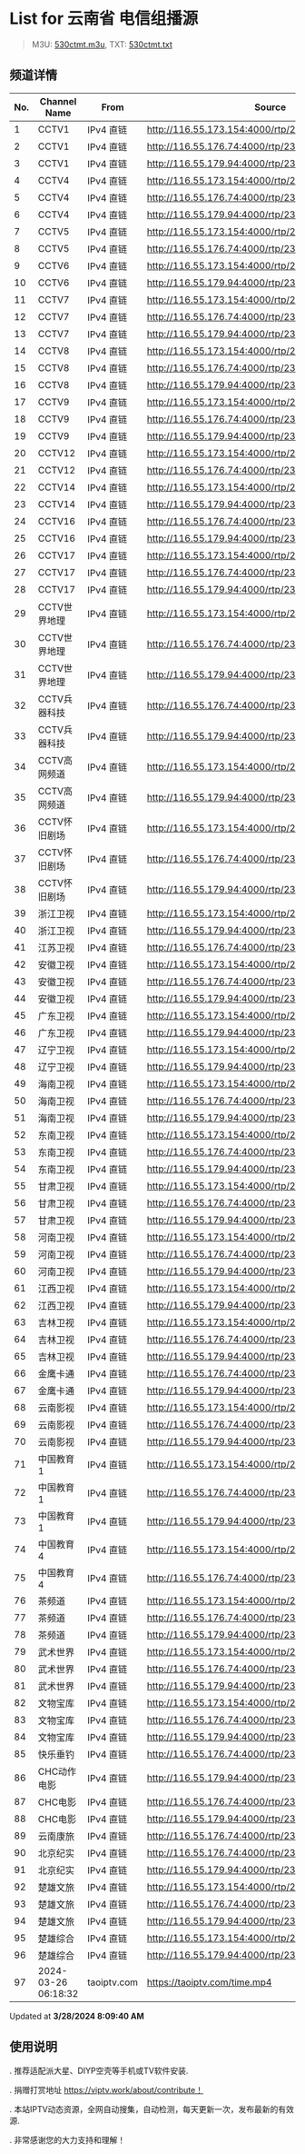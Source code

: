 # List for **云南省 电信组播源**

> M3U: [530ctmt.m3u](/530ctmt.m3u), TXT: [530ctmt.txt](/txt/530ctmt.txt)

## 频道详情

| No. | Channel Name | From | Source |
| --- | ------------ | ---- | ------ |
| 1 | CCTV1 | IPv4 直链 | <http://116.55.173.154:4000/rtp/239.200.201.135:8880> |
| 2 | CCTV1 | IPv4 直链 | <http://116.55.176.74:4000/rtp/239.200.201.135:8880> |
| 3 | CCTV1 | IPv4 直链 | <http://116.55.179.94:4000/rtp/239.200.201.135:8880> |
| 4 | CCTV4 | IPv4 直链 | <http://116.55.173.154:4000/rtp/239.200.200.128:8652> |
| 5 | CCTV4 | IPv4 直链 | <http://116.55.176.74:4000/rtp/239.200.200.128:8652> |
| 6 | CCTV4 | IPv4 直链 | <http://116.55.179.94:4000/rtp/239.200.200.128:8652> |
| 7 | CCTV5 | IPv4 直链 | <http://116.55.173.154:4000/rtp/239.200.201.5:4120> |
| 8 | CCTV5 | IPv4 直链 | <http://116.55.176.74:4000/rtp/239.200.201.5:4120> |
| 9 | CCTV6 | IPv4 直链 | <http://116.55.173.154:4000/rtp/239.200.200.21:9020> |
| 10 | CCTV6 | IPv4 直链 | <http://116.55.179.94:4000/rtp/239.200.200.21:9020> |
| 11 | CCTV7 | IPv4 直链 | <http://116.55.173.154:4000/rtp/239.200.200.105:8104> |
| 12 | CCTV7 | IPv4 直链 | <http://116.55.176.74:4000/rtp/239.200.200.105:8104> |
| 13 | CCTV7 | IPv4 直链 | <http://116.55.179.94:4000/rtp/239.200.200.105:8104> |
| 14 | CCTV8 | IPv4 直链 | <http://116.55.173.154:4000/rtp/239.200.200.23:9028> |
| 15 | CCTV8 | IPv4 直链 | <http://116.55.176.74:4000/rtp/239.200.200.23:9028> |
| 16 | CCTV8 | IPv4 直链 | <http://116.55.179.94:4000/rtp/239.200.200.23:9028> |
| 17 | CCTV9 | IPv4 直链 | <http://116.55.173.154:4000/rtp/239.200.200.106:8112> |
| 18 | CCTV9 | IPv4 直链 | <http://116.55.176.74:4000/rtp/239.200.200.106:8112> |
| 19 | CCTV9 | IPv4 直链 | <http://116.55.179.94:4000/rtp/239.200.200.106:8112> |
| 20 | CCTV12 | IPv4 直链 | <http://116.55.173.154:4000/rtp/239.200.200.108:8124> |
| 21 | CCTV12 | IPv4 直链 | <http://116.55.176.74:4000/rtp/239.200.200.108:8124> |
| 22 | CCTV14 | IPv4 直链 | <http://116.55.173.154:4000/rtp/239.200.200.109:8132> |
| 23 | CCTV14 | IPv4 直链 | <http://116.55.179.94:4000/rtp/239.200.200.109:8132> |
| 24 | CCTV16 | IPv4 直链 | <http://116.55.176.74:4000/rtp/239.200.200.193:8776> |
| 25 | CCTV16 | IPv4 直链 | <http://116.55.179.94:4000/rtp/239.200.200.193:8776> |
| 26 | CCTV17 | IPv4 直链 | <http://116.55.173.154:4000/rtp/239.200.201.128:8504> |
| 27 | CCTV17 | IPv4 直链 | <http://116.55.176.74:4000/rtp/239.200.201.128:8504> |
| 28 | CCTV17 | IPv4 直链 | <http://116.55.179.94:4000/rtp/239.200.201.128:8504> |
| 29 | CCTV世界地理 | IPv4 直链 | <http://116.55.173.154:4000/rtp/239.200.200.130:8012> |
| 30 | CCTV世界地理 | IPv4 直链 | <http://116.55.176.74:4000/rtp/239.200.200.130:8012> |
| 31 | CCTV世界地理 | IPv4 直链 | <http://116.55.179.94:4000/rtp/239.200.200.130:8012> |
| 32 | CCTV兵器科技 | IPv4 直链 | <http://116.55.176.74:4000/rtp/239.200.200.91:8036> |
| 33 | CCTV兵器科技 | IPv4 直链 | <http://116.55.179.94:4000/rtp/239.200.200.91:8036> |
| 34 | CCTV高网频道 | IPv4 直链 | <http://116.55.173.154:4000/rtp/239.200.200.89:8024> |
| 35 | CCTV高网频道 | IPv4 直链 | <http://116.55.179.94:4000/rtp/239.200.200.89:8024> |
| 36 | CCTV怀旧剧场 | IPv4 直链 | <http://116.55.173.154:4000/rtp/239.200.200.85:8032> |
| 37 | CCTV怀旧剧场 | IPv4 直链 | <http://116.55.176.74:4000/rtp/239.200.200.85:8032> |
| 38 | CCTV怀旧剧场 | IPv4 直链 | <http://116.55.179.94:4000/rtp/239.200.200.85:8032> |
| 39 | 浙江卫视 | IPv4 直链 | <http://116.55.173.154:4000/rtp/239.200.200.141:8724> |
| 40 | 浙江卫视 | IPv4 直链 | <http://116.55.179.94:4000/rtp/239.200.200.141:8724> |
| 41 | 江苏卫视 | IPv4 直链 | <http://116.55.176.74:4000/rtp/239.200.200.7:8028> |
| 42 | 安徽卫视 | IPv4 直链 | <http://116.55.173.154:4000/rtp/239.200.200.129:8720> |
| 43 | 安徽卫视 | IPv4 直链 | <http://116.55.176.74:4000/rtp/239.200.200.129:8720> |
| 44 | 安徽卫视 | IPv4 直链 | <http://116.55.179.94:4000/rtp/239.200.200.129:8720> |
| 45 | 广东卫视 | IPv4 直链 | <http://116.55.173.154:4000/rtp/239.200.201.35:8768> |
| 46 | 广东卫视 | IPv4 直链 | <http://116.55.179.94:4000/rtp/239.200.201.35:8768> |
| 47 | 辽宁卫视 | IPv4 直链 | <http://116.55.173.154:4000/rtp/239.200.200.167:8736> |
| 48 | 辽宁卫视 | IPv4 直链 | <http://116.55.179.94:4000/rtp/239.200.200.167:8736> |
| 49 | 海南卫视 | IPv4 直链 | <http://116.55.173.154:4000/rtp/239.200.201.159:8408> |
| 50 | 海南卫视 | IPv4 直链 | <http://116.55.176.74:4000/rtp/239.200.201.159:8408> |
| 51 | 海南卫视 | IPv4 直链 | <http://116.55.179.94:4000/rtp/239.200.201.159:8408> |
| 52 | 东南卫视 | IPv4 直链 | <http://116.55.173.154:4000/rtp/239.200.201.69:8764> |
| 53 | 东南卫视 | IPv4 直链 | <http://116.55.176.74:4000/rtp/239.200.201.69:8764> |
| 54 | 东南卫视 | IPv4 直链 | <http://116.55.179.94:4000/rtp/239.200.201.69:8764> |
| 55 | 甘肃卫视 | IPv4 直链 | <http://116.55.173.154:4000/rtp/239.200.200.186:8356> |
| 56 | 甘肃卫视 | IPv4 直链 | <http://116.55.176.74:4000/rtp/239.200.200.186:8356> |
| 57 | 甘肃卫视 | IPv4 直链 | <http://116.55.179.94:4000/rtp/239.200.200.186:8356> |
| 58 | 河南卫视 | IPv4 直链 | <http://116.55.173.154:4000/rtp/239.200.201.158:8412> |
| 59 | 河南卫视 | IPv4 直链 | <http://116.55.176.74:4000/rtp/239.200.201.158:8412> |
| 60 | 河南卫视 | IPv4 直链 | <http://116.55.179.94:4000/rtp/239.200.201.158:8412> |
| 61 | 江西卫视 | IPv4 直链 | <http://116.55.173.154:4000/rtp/239.200.201.79:8876> |
| 62 | 江西卫视 | IPv4 直链 | <http://116.55.179.94:4000/rtp/239.200.201.79:8876> |
| 63 | 吉林卫视 | IPv4 直链 | <http://116.55.173.154:4000/rtp/239.200.201.127:8792> |
| 64 | 吉林卫视 | IPv4 直链 | <http://116.55.176.74:4000/rtp/239.200.201.127:8792> |
| 65 | 吉林卫视 | IPv4 直链 | <http://116.55.179.94:4000/rtp/239.200.201.127:8792> |
| 66 | 金鹰卡通 | IPv4 直链 | <http://116.55.176.74:4000/rtp/239.200.200.65:8328> |
| 67 | 金鹰卡通 | IPv4 直链 | <http://116.55.179.94:4000/rtp/239.200.200.65:8328> |
| 68 | 云南影视 | IPv4 直链 | <http://116.55.173.154:4000/rtp/239.200.200.15:8856> |
| 69 | 云南影视 | IPv4 直链 | <http://116.55.176.74:4000/rtp/239.200.200.15:8856> |
| 70 | 云南影视 | IPv4 直链 | <http://116.55.179.94:4000/rtp/239.200.200.15:8856> |
| 71 | 中国教育1 | IPv4 直链 | <http://116.55.173.154:4000/rtp/239.200.201.49:8756> |
| 72 | 中国教育1 | IPv4 直链 | <http://116.55.176.74:4000/rtp/239.200.201.49:8756> |
| 73 | 中国教育1 | IPv4 直链 | <http://116.55.179.94:4000/rtp/239.200.201.49:8756> |
| 74 | 中国教育4 | IPv4 直链 | <http://116.55.173.154:4000/rtp/239.200.201.122:8784> |
| 75 | 中国教育4 | IPv4 直链 | <http://116.55.176.74:4000/rtp/239.200.201.122:8784> |
| 76 | 茶频道 | IPv4 直链 | <http://116.55.173.154:4000/rtp/239.200.201.36:8404> |
| 77 | 茶频道 | IPv4 直链 | <http://116.55.176.74:4000/rtp/239.200.201.36:8404> |
| 78 | 茶频道 | IPv4 直链 | <http://116.55.179.94:4000/rtp/239.200.201.36:8404> |
| 79 | 武术世界 | IPv4 直链 | <http://116.55.173.154:4000/rtp/239.200.200.90:8064> |
| 80 | 武术世界 | IPv4 直链 | <http://116.55.176.74:4000/rtp/239.200.200.90:8064> |
| 81 | 武术世界 | IPv4 直链 | <http://116.55.179.94:4000/rtp/239.200.200.90:8064> |
| 82 | 文物宝库 | IPv4 直链 | <http://116.55.173.154:4000/rtp/239.200.200.96:8112> |
| 83 | 文物宝库 | IPv4 直链 | <http://116.55.176.74:4000/rtp/239.200.200.96:8112> |
| 84 | 文物宝库 | IPv4 直链 | <http://116.55.179.94:4000/rtp/239.200.200.96:8112> |
| 85 | 快乐垂钓 | IPv4 直链 | <http://116.55.176.74:4000/rtp/239.200.200.103:8400> |
| 86 | CHC动作电影 | IPv4 直链 | <http://116.55.179.94:4000/rtp/239.200.201.31:8144> |
| 87 | CHC电影 | IPv4 直链 | <http://116.55.176.74:4000/rtp/239.200.201.34:8148> |
| 88 | CHC电影 | IPv4 直链 | <http://116.55.179.94:4000/rtp/239.200.201.34:8148> |
| 89 | 云南康旅 | IPv4 直链 | <http://116.55.176.74:4000/rtp/239.200.200.31:8860> |
| 90 | 北京纪实 | IPv4 直链 | <http://116.55.176.74:4000/rtp/239.200.200.147:8728> |
| 91 | 北京纪实 | IPv4 直链 | <http://116.55.179.94:4000/rtp/239.200.200.147:8728> |
| 92 | 楚雄文旅 | IPv4 直链 | <http://116.55.173.154:4000/rtp/239.200.200.117:8712> |
| 93 | 楚雄文旅 | IPv4 直链 | <http://116.55.176.74:4000/rtp/239.200.200.117:8712> |
| 94 | 楚雄文旅 | IPv4 直链 | <http://116.55.179.94:4000/rtp/239.200.200.117:8712> |
| 95 | 楚雄综合 | IPv4 直链 | <http://116.55.173.154:4000/rtp/239.200.200.116:8708> |
| 96 | 楚雄综合 | IPv4 直链 | <http://116.55.179.94:4000/rtp/239.200.200.116:8708> |
| 97 | 2024-03-26 06:18:32 | taoiptv.com | <https://taoiptv.com/time.mp4> |

Updated at **3/28/2024 8:09:40 AM**

## 使用说明

. 推荐适配派大星、DIYP空壳等手机或TV软件安装.

. 捐赠打赏地址 https://viptv.work/about/contribute！

. 本站IPTV动态资源，全网自动搜集，自动检测，每天更新一次，发布最新的有效源.

. 非常感谢您的大力支持和理解！